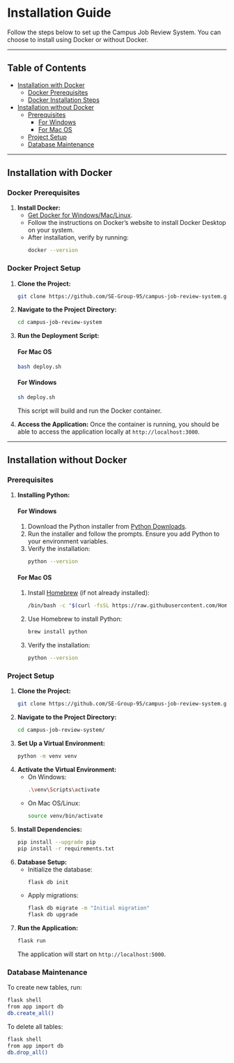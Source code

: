 # Installation Guide

Follow the steps below to set up the Campus Job Review System. You can choose to install using Docker or without Docker.

---

## Table of Contents
- [Installation with Docker](#installation-with-docker)
   - [Docker Prerequisites](#docker-prerequisites)
   - [Docker Installation Steps](#docker-project-setup)
- [Installation without Docker](#installation-without-docker)
   - [Prerequisites](#prerequisites)
      - [For Windows](#for-windows)
      - [For Mac OS](#for-mac-os)
   - [Project Setup](#project-setup)
   - [Database Maintenance](#database-maintenance)

---

## Installation with Docker

### Docker Prerequisites
1. **Install Docker:**
   - [Get Docker for Windows/Mac/Linux](https://docs.docker.com/get-docker/).
   - Follow the instructions on Docker’s website to install Docker Desktop on your system.
   - After installation, verify by running:
     ```bash
     docker --version
     ```

### Docker Project Setup
1. **Clone the Project:**
   ```bash
   git clone https://github.com/SE-Group-95/campus-job-review-system.git
   ```
2. **Navigate to the Project Directory:**
   ```bash
   cd campus-job-review-system
   ```
3. **Run the Deployment Script:**
   #### For Mac OS
   ```bash
   bash deploy.sh
   ```

   #### For Windows
   ```bash
   sh deploy.sh
   ```
   This script will build and run the Docker container.

4. **Access the Application:**
   Once the container is running, you should be able to access the application locally at `http://localhost:3000`.

---

## Installation without Docker

### Prerequisites

1. **Installing Python:**

    #### For Windows
    
    1. Download the Python installer from [Python Downloads](https://www.python.org/downloads/).
    2. Run the installer and follow the prompts. Ensure you add Python to your environment variables.
    3. Verify the installation:
       ```bash
       python --version
       ```
    
    #### For Mac OS
    
    1. Install [Homebrew](https://brew.sh/) (if not already installed):
       ```bash
       /bin/bash -c "$(curl -fsSL https://raw.githubusercontent.com/Homebrew/install/HEAD/install.sh)"
       ```
    2. Use Homebrew to install Python:
       ```bash
       brew install python
       ```
    3. Verify the installation:
       ```bash
       python --version
       ```

### Project Setup

1. **Clone the Project:**
   ```bash
   git clone https://github.com/SE-Group-95/campus-job-review-system.git
   ```
2. **Navigate to the Project Directory:**
   ```bash
   cd campus-job-review-system/
   ```
3. **Set Up a Virtual Environment:**
   ```bash
   python -m venv venv
   ```
4. **Activate the Virtual Environment:**
    - On Windows:
      ```bash
      .\venv\Scripts\activate
      ```
    - On Mac OS/Linux:
      ```bash
      source venv/bin/activate

      ```
5. **Install Dependencies:**
   ```bash
   pip install --upgrade pip
   pip install -r requirements.txt
   ```
6. **Database Setup:**
    - Initialize the database:
      ```bash
      flask db init
      ```
    - Apply migrations:
      ```bash
      flask db migrate -m "Initial migration"
      flask db upgrade
      ```
7. **Run the Application:**
   ```bash
   flask run
   ```
   The application will start on `http://localhost:5000`.

### Database Maintenance

To create new tables, run:
```bash
flask shell
from app import db
db.create_all()
```

To delete all tables:
```bash
flask shell
from app import db
db.drop_all()
```
